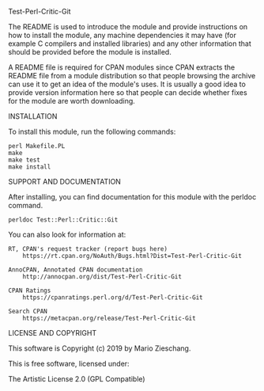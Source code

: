 Test-Perl-Critic-Git

The README is used to introduce the module and provide instructions on
how to install the module, any machine dependencies it may have (for
example C compilers and installed libraries) and any other information
that should be provided before the module is installed.

A README file is required for CPAN modules since CPAN extracts the README
file from a module distribution so that people browsing the archive
can use it to get an idea of the module's uses. It is usually a good idea
to provide version information here so that people can decide whether
fixes for the module are worth downloading.


INSTALLATION

To install this module, run the following commands:

	perl Makefile.PL
	make
	make test
	make install

SUPPORT AND DOCUMENTATION

After installing, you can find documentation for this module with the
perldoc command.

    perldoc Test::Perl::Critic::Git

You can also look for information at:

    RT, CPAN's request tracker (report bugs here)
        https://rt.cpan.org/NoAuth/Bugs.html?Dist=Test-Perl-Critic-Git

    AnnoCPAN, Annotated CPAN documentation
        http://annocpan.org/dist/Test-Perl-Critic-Git

    CPAN Ratings
        https://cpanratings.perl.org/d/Test-Perl-Critic-Git

    Search CPAN
        https://metacpan.org/release/Test-Perl-Critic-Git


LICENSE AND COPYRIGHT

This software is Copyright (c) 2019 by Mario Zieschang.

This is free software, licensed under:

  The Artistic License 2.0 (GPL Compatible)

